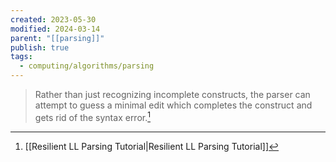 ```yaml
---
created: 2023-05-30
modified: 2024-03-14
parent: "[[parsing]]"
publish: true
tags:
  - computing/algorithms/parsing
---
```


> Rather than just recognizing incomplete constructs, the parser can attempt to guess a minimal edit which completes the construct and gets rid of the syntax error.[^1]

[^1]: [[Resilient LL Parsing Tutorial|Resilient LL Parsing Tutorial]]